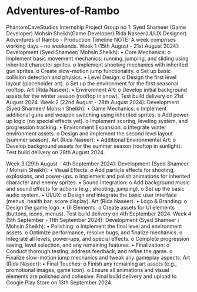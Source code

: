 # Adventures-of-Rambo
PhantomCaveStudios Internship Project 
Group no 1: 
Syed Shameer (Game Developer) 
Mohsin Sheikh(Game Developer) 
Rida Naseer(UI/UX Designer) 
Adventures of Rambo - Production Timeline 
NOTE: A week comprises working days – no weekends. 
Week 1 (15th August - 21st August 2024): 
Development (Syed Shameer/ Mohsin Sheikh): 
•	Core Mechanics: 
o	Implement basic movement mechanics: running, jumping, and sliding using inherited character sprites. 
o	Implement shooting mechanics with inherited gun sprites. 
o	Create slow-motion jump functionality. 
o	Set up basic collision detection and physics. 
•	Level Design: 
o	Design the first level layout (placeholder art). o 	Set up the environment for the first seasonal rooftop. 
Art (Rida Naseer): 
•	Environment Art: 
o	Develop initial background assets for the winter season (rooftop in snow). 
Test build delivery on 21st August 2024. 
Week 2 (22nd August - 28th August 2024): 
Development (Syed Shameer/ Mohsin Sheikh): 
•	Game Mechanics: 
o	Implement additional guns and weapon switching using inherited sprites. o 	Add power-up logic (no special effects yet). 
o	Implement scoring, leveling system, and progression tracking. 
•	Environment Expansion: 
o	Integrate winter environment assets. o 	Design and implement the second level layout (summer season). 
Art (Rida Naseer): 
•	Additional Environmental Art: 
o	Develop background assets for the summer season (rooftop in sunlight). 
Test build delivery on 28th August 2024. 
 
Week 3 (29th August - 4th September 2024): 
Development (Syed Shameer / Mohsin Sheikh): 
•	Visual Effects: 
o	Add particle effects for shooting, explosions, and power-ups. 
o	Implement and polish animations for inherited character and enemy sprites. 
•	Sound Integration: 
o	Add background music and sound effects for actions (e.g., shooting, jumping). 
o	Set up the basic audio system. 
•	UI/UX: o 	Design and integrate the basic user interface (menus, health bar, score display). 
Art (Rida Naseer): 
•	Logo & Branding: o Design the game logo. 
•	UI Elements: 
o	Create assets for UI elements (buttons, icons, menus). 
Test build delivery on 4th September 2024. 
Week 4 (5th September - 11th September 2024): 
Development (Syed Shameer / Mohsin Sheikh): 
•	Polishing: 
o	Implement the final level and environment assets. 
o	Optimize performance, resolve bugs, and finalize mechanics. 
o	Integrate all levels, power-ups, and special effects. 
o	Complete progression saving, level selection, and any remaining features. 
•	Finalization: 
o	Conduct thorough testing, address feedback, and refine the game. o 	Finalize slow-motion jump mechanics and tweak any gameplay aspects. 
Art (Rida Naseer): 
•	Final Touches: 
o	Finish any remaining art assets (e.g., promotional images, game icon). o 	Ensure all animations and visual elements are polished and cohesive. 
Final build delivery and upload to Google Play Store on 13th September 2024. 
 
